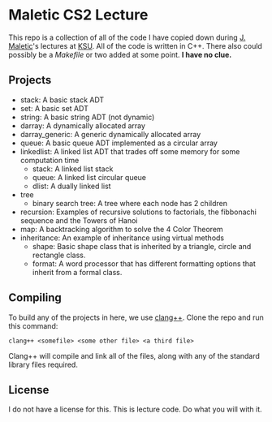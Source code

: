# Maletic CS2 Lecture

This repo is a collection of all of the code I have copied down during [J. Maletic](http://www.cs.kent.edu/~jmaletic/ "J. Maletic's website")'s lectures at [KSU](https://www.kent.edu/cs "Kent State University").
All of the code is written in C++. There also could possibly be a *Makefile* or two added at some point. **I have no clue.**

## Projects
- stack: A basic stack ADT
- set: A basic set ADT
- string: A basic string ADT (not dynamic)
- darray: A dynamically allocated array
- darray_generic: A generic dynamically allocated array
- queue: A basic queue ADT implemented as a circular array
- linkedlist: A linked list ADT that trades off some memory for some computation time
    - stack: A linked list stack
    - queue: A linked list circular queue
    - dlist: A dually linked list
- tree
    - binary search tree: A tree where each node has 2 children
- recursion: Examples of recursive solutions to factorials, the fibbonachi sequence and the Towers of Hanoi
- map: A backtracking algorithm to solve the 4 Color Theorem
- inheritance: An example of inheritance using virtual methods
    - shape: Basic shape class that is inherited by a triangle, circle and rectangle class.
    - format: A word processor that has different formatting options that inherit from a formal class.

## Compiling
To build any of the projects in here, we use [clang++](https://clang.llvm.org/ "clang++ website"). Clone the repo and run this command:
```terminal
clang++ <somefile> <some other file> <a third file>
```

Clang++ will compile and link all of the files, along with any of the standard library files required.

## License
I do not have a license for this. This is lecture code. Do what you will with it.
